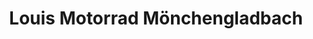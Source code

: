 ---
title: "Louis Motorrad Mönchengladbach"
url: /moenchengladbach/louis-motorrad-moenchengladbach/
shop: Motorrad
---